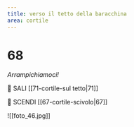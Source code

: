```yaml
---
title: verso il tetto della baracchina
area: cortile
---
```

# 68
_Arrampichiamoci!_

👣 SALI [[71-cortile-sul tetto|71]]

👣 SCENDI [[67-cortile-scivolo|67]]

![[foto_46.jpg]]